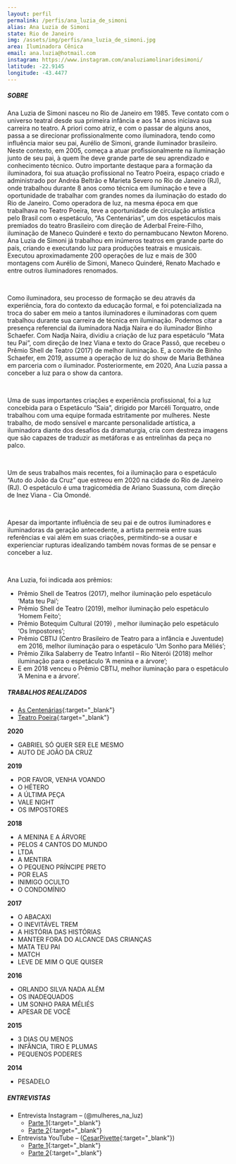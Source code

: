 ```yaml
---
layout: perfil
permalink: /perfis/ana_luzia_de_simoni
alias: Ana Luzia de Simoni
state: Rio de Janeiro
img: /assets/img/perfis/ana_luzia_de_simoni.jpg
area: Iluminadora Cênica
email: ana.luzia@hotmail.com
instagram: https://www.instagram.com/analuziamolinaridesimoni/
latitude: -22.9145
longitude: -43.4477
---
```


##### **SOBRE**

Ana Luzia de Simoni nasceu no Rio de Janeiro em 1985. Teve contato com o universo teatral desde sua primeira infância e aos 14 anos iniciava sua carreira no teatro. A priori como atriz, e com o passar de alguns anos, passa a se direcionar profissionalmente como iluminadora, tendo como influência maior seu pai, Aurélio de Simoni, grande iluminador brasileiro. Neste contexto, em 2005, começa a atuar profissionalmente na iluminação junto de seu pai, à quem lhe deve grande parte de seu aprendizado e conhecimento técnico.
Outro importante destaque para a formação da iluminadora, foi sua atuação profissional no Teatro Poeira, espaço criado e administrado por Andréa Beltrão e Marieta Severo no Rio de Janeiro (RJ), onde trabalhou durante 8 anos como técnica em iluminação e teve a oportunidade de trabalhar com grandes nomes da iluminação do estado do Rio de Janeiro. Como operadora de luz, na mesma época em que trabalhava no Teatro Poeira, teve a oportunidade de circulação artística pelo Brasil com o espetáculo, “As Centenárias”, um dos espetáculos mais premiados do teatro Brasileiro com direção de Aderbal Freire-Filho, iluminação de Maneco Quinderé e texto do pernambucano Newton Moreno.  
Ana Luzia de Simoni já trabalhou em inúmeros teatros em grande parte do país, criando e executando luz para produções teatrais e musicais. Executou aproximadamente 200 operações de luz e mais de 300 montagens com Aurélio de Simoni, Maneco Quinderé, Renato Machado e entre outros iluminadores renomados.

<br>

Como iluminadora, seu processo de formação se deu através da experiência, fora do contexto da educação formal, e foi potencializada na troca do saber em meio a tantos iluminadores e iluminadoras com quem trabalhou durante sua carreira de técnica em iluminação. Podemos citar a presença referencial da iluminadora Nadja Naira e do iluminador Binho Schaefer. Com Nadja Naira, dividiu a criação de luz para espetáculo “Mata teu Pai”, com direção de Inez Viana e texto do Grace Passô, que recebeu o Prêmio Shell de Teatro (2017) de melhor iluminação. E, a convite de Binho Schaefer, em 2019, assume a operação de luz do show de Maria Bethânea em parceria com o iluminador. Posteriormente, em 2020, Ana Luzia passa a conceber a luz para o show da cantora.

<br>

Uma de suas importantes criações e experiência profissional, foi a luz concebida para o Espetáculo “Saia”, dirigido por Marcéli Torquatro, onde trabalhou com uma equipe formada estritamente por mulheres. Neste trabalho, de modo sensível e marcante personalidade artística, a iluminadora diante dos desafios da dramaturgia, cria com destreza imagens que são capazes de traduzir as metáforas e as entrelinhas da peça no palco.

<br>

Um de seus trabalhos mais recentes, foi a iluminação para o espetáculo “Auto do João da Cruz” que estreou em 2020 na cidade do Rio de Janeiro (RJ). O espetáculo é uma tragicomédia de Ariano Suassuna, com direção de Inez Viana - Cia Omondé.

<br>

Apesar da importante influência de seu pai e de outros iluminadores e iluminadoras da geração antecedente, a artista permeia entre suas referências e vai além em suas criações, permitindo-se a ousar e experienciar rupturas idealizando também novas formas de se pensar e conceber a luz.

<br>

Ana Luzia, foi indicada aos prêmios:
- Prêmio Shell de Teatros (2017), melhor iluminação pelo espetáculo ‘Mata teu Pai’;
- Prêmio Shell de Teatro (2019), melhor iluminação pelo espetáculo ‘Homem Feito’;
- Prêmio Botequim Cultural (2019) , melhor iluminação pelo espetáculo ‘Os Impostores’;
- Prêmio CBTIJ (Centro Brasileiro de Teatro para a infância e Juventude) em 2016, melhor iluminação para o espetáculo ‘Um Sonho para Méliés’;
- Prêmio Zilka Salaberry de Teatro Infantil – Rio Niterói (2018) melhor iluminação para o espetáculo ‘A menina e a árvore’;
- E em 2018 venceu o Prêmio CBTIJ, melhor iluminação para o espetáculo ‘A Menina e a árvore’.

##### **TRABALHOS REALIZADOS**

- [As Centenárias](http://enciclopedia.itaucultural.org.br/evento487107/as-centenarias){:target="_blank"}
- [Teatro Poeira](http://www.teatropoeira.com.br/todosatoshumanos){:target="_blank"}

**2020**

- GABRIEL SÓ QUER SER ELE MESMO
- AUTO DE JOÃO DA CRUZ

**2019**

- POR FAVOR, VENHA VOANDO
- O HÉTERO
- A ÚLTIMA PEÇA
- VALE NIGHT
- OS IMPOSTORES

**2018**

- A MENINA E A ÁRVORE
- PELOS 4 CANTOS DO MUNDO
- LTDA
- A MENTIRA
- O PEQUENO PRÍNCIPE PRETO
- POR ELAS
- INIMIGO OCULTO
- O CONDOMÍNIO

**2017**

- O ABACAXI
- O INEVITÁVEL TREM
- A HISTÓRIA DAS HISTÓRIAS
- MANTER FORA DO ALCANCE DAS CRIANÇAS
- MATA TEU PAI
- MATCH
- LEVE DE MIM O QUE QUISER

**2016**

- ORLANDO SILVA NADA ALÉM
- OS INADEQUADOS
- UM SONHO PARA MÉLIÉS
- APESAR DE VOCÊ

**2015**

- 3 DIAS OU MENOS
- INFÂNCIA, TIRO E PLUMAS
- PEQUENOS PODERES

**2014**

- PESADELO

##### **ENTREVISTAS**

* Entrevista Instagram – (@mulheres_na_luz)
  - [Parte 1](https://www.instagram.com/p/CFVYnZVn-gt/){:target="_blank"}
  - [Parte 2](https://www.instagram.com/p/CFVfpdynMhK/){:target="_blank"}
* Entrevista YouTube – ([CesarPivette](https://www.youtube.com/user/cesarpivettioficial){:target="_blank"})
  - [Parte 1](https://www.youtube.com/watch?v=ibPdNETACYc){:target="_blank"}
  - [Parte 2](https://www.youtube.com/watch?v=0MES40I1oHk){:target="_blank"}
